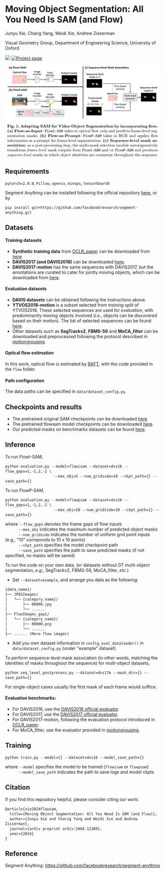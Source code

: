 # Moving Object Segmentation: All You Need Is SAM (and Flow)

Junyu Xie, Charig Yang, Weidi Xie, Andrew Zisserman

Visual Geometry Group, Department of Engineering Science, University of Oxford

<a src="https://img.shields.io/badge/cs.CV-2404.12389-b31b1b?logo=arxiv&logoColor=red" href="https://arxiv.org/abs/2404.12389">  
<img src="https://img.shields.io/badge/cs.CV-2404.12389-b31b1b?logo=arxiv&logoColor=red"></a>
<a href="https://www.robots.ox.ac.uk/~vgg/research/flowsam/" alt="Project page"> 
<img alt="Project page" src="https://img.shields.io/badge/project_page-flowsam-blue"></a>


<p align="center">
  <img src="resources/teaser.png"  width="750"/>
</p>


## Requirements
```pytorch=2.0.0```,
```Pillow```,
```opencv```,
```einops```,
```tensorboardX```

Segment Anything can be installed following the official repository [here](https://github.com/facebookresearch/segment-anything/), or by
```
pip install git+https://github.com/facebookresearch/segment-anything.git
```

## Datasets 
#### Training datasets
* **Synthetic training data** from [OCLR_paper](https://github.com/Jyxarthur/OCLR_model) can be downloaded from [here](https://drive.google.com/drive/folders/1tmDq_vG_BvY5po40Ux5OBds1avUM_CbR?usp=sharing). 
* **DAVIS2017 (and DAVIS2016)** can be downloaded [here](https://davischallenge.org/davis2017/code.html). 
* **DAVIS2017-motion** has the same sequences with DAVIS2017, but the annotations are curated to cater for jointly moving objects, which can be downloaded from [here](https://drive.google.com/drive/folders/16zqUO1WuAp8Am4Giitc9hn2rMao6x_MA?usp=sharing).
#### Evaluation datasets
* **DAVIS datasets** can be obtained following the instructions above.
* **YTVOS2018-motion** is a subset selected from *training split* of YTVOS2018. These selected sequences are used for *evaluation*, with predominantly moving objects involved (*i.e.,* objects can be discovered based on their motion). The list of selected sequences can be found [here]().
* Other datasets such as **SegTrackv2**, **FBMS-59** and **MoCA_filter** can be downloaded and preprocessed following the protocol described in [motiongrouping](https://github.com/charigyang/motiongrouping).
#### Optical flow estimation
In this work, optical flow is estimated by [RAFT](https://github.com/princeton-vl/RAFT), with the code provided in the ```flow``` folder.
#### Path configuration
The data paths can be specified in ```data/dataset_config.py```.




## Checkpoints and results
* The pretrained original SAM checkpoints can be downloaded [here](https://github.com/facebookresearch/segment-anything/)
* The pretrained flowsam model checkpoints can be downloaded [here](https://drive.google.com/drive/folders/16I6zjJI4FCxhdGVIXgDddC5c64raKEuu?usp=sharing).
* Our predicted masks on benchmarks datasets can be found [here](https://drive.google.com/drive/folders/18dl-1_HHxlVNoav-ZNQmyZekm8JXMiAF?usp=sharing).

## Inference
To run FlowI-SAM,
```
python evaluation.py --model=flowisam --dataset=dvs16 --flow_gaps=1,-1,2,-2 \
                      --max_obj=5 --num_gridside=10 --ckpt_path={} --save_path={}
```
To run FlowP-SAM,
```
python evaluation.py --model=flowpsam --dataset=dvs16 --flow_gaps=1,-1,2,-2 \
                      --max_obj=10 --num_gridside=20 --ckpt_path={} --save_path={}
```
where ```--flow_gaps``` denotes the frame gaps of flow inputs 
<br> &nbsp;&nbsp;&nbsp;&nbsp;&nbsp;&nbsp;&nbsp;&nbsp;&nbsp;&nbsp; 
```--max_obj``` indicates the maximum number of predicted object masks
<br> &nbsp;&nbsp;&nbsp;&nbsp;&nbsp;&nbsp;&nbsp;&nbsp;&nbsp;&nbsp;
```--num_gridside``` indicates the number of uniform grid point inputs (e.g., "10" correponds to 10 x 10 points)
<br> &nbsp;&nbsp;&nbsp;&nbsp;&nbsp;&nbsp;&nbsp;&nbsp;&nbsp;&nbsp;
```--ckpt_path``` specifies the model checkpoint path
<br> &nbsp;&nbsp;&nbsp;&nbsp;&nbsp;&nbsp;&nbsp;&nbsp;&nbsp;&nbsp;
```--save_path``` specifies the path to save predicted masks (if not specified, no masks will be saved)


To run the code on your own data, (or datasets without GT multi-object segmentation, *e.g.,* SegTrackv2, FBMS-59, MoCA_filter, *etc.*)
* Set ```--dataset=example```, and arrange you data as the following:
```
{data_name}/
├── JPEGImages/
│   └── {category_name}/
│       ├── 00000.jpg
│       └── ......
├── FlowImages_gap1/
│   └── {category_name}/
│       ├── 00000.png
│       └── ......
├── ...... (More flow images)
```
* Add you own dataset information in ```config_eval_dataloader()``` in ```data/dataset_config.py``` (under "example" dataset)

To perform sequence-level mask association (in other words, matching the identities of masks throughout the sequence) for multi-object datasets,
```
python seq_level_postprocess.py --dataset=dvs17m --mask_dir={} --save_path={}
```
For single-object cases usually the first mask of each frame would suffice.


#### Evaluation benchmarks:
* For DAVIS2016, use the [DAVIS2016 official evaluator](https://github.com/fperazzi/davis).
* For DAVIS2017, use the [DAVIS2017 official evaluator](https://github.com/fperazzi/davis-2017).
* For DAVIS2017-motion, following the evaluation protocol introduced in [OCLR_paper](https://github.com/Jyxarthur/OCLR_model).
* For MoCA_filter, use the evaluator provided in [motiongrouping](https://github.com/charigyang/motiongrouping).

## Training
```
python train.py --model={} --dataset=dvs16 --model_save_path={}
```
where ```--model``` specifies the model to be trained (```flowisam``` or ```flowpsam```) 
<br> &nbsp;&nbsp;&nbsp;&nbsp;&nbsp;&nbsp;&nbsp;&nbsp;&nbsp;&nbsp; 
```--model_save_path``` indicates the path to save logs and model ckpts

## Citation
If you find this repository helpful, please consider citing our work:
```
@article{xie2024flowsam,
  title={Moving Object Segmentation: All You Need Is SAM (and Flow)},
  author={Junyu Xie and Charig Yang and Weidi Xie and Andrew Zisserman},
  journal={arXiv preprint arXiv:2404.12389},
  year={2024}
}
```

## Reference
Segment Anything: https://github.com/facebookresearch/segment-anything



 

 
